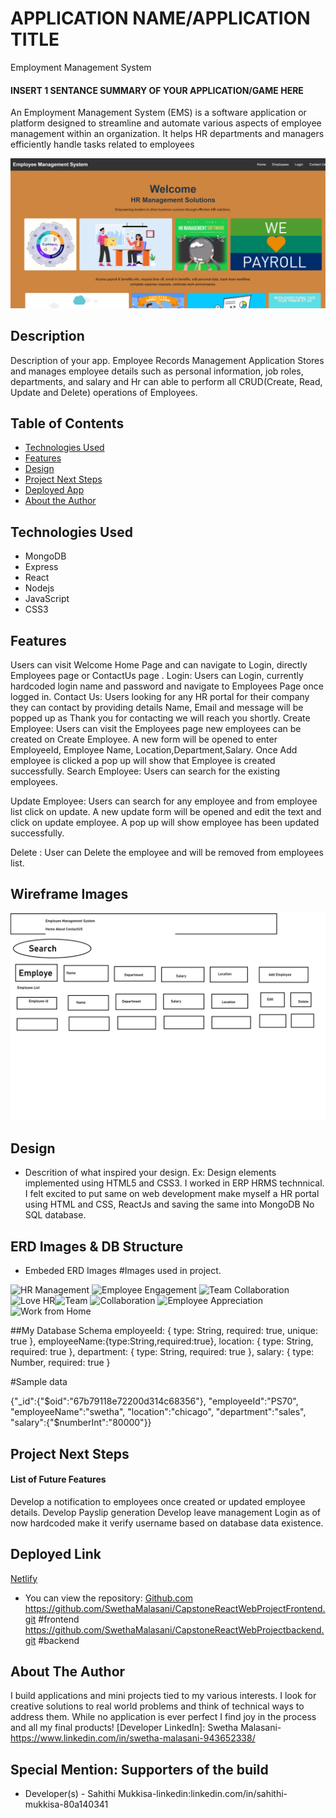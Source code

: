 # APPLICATION NAME/APPLICATION TITLE

Employment Management System

#### INSERT 1 SENTANCE SUMMARY OF YOUR APPLICATION/GAME HERE

An Employment Management System (EMS) is a software application or platform designed to 
streamline and automate various aspects of employee management within an organization. 
It helps HR departments and managers efficiently handle tasks related to employees


<img src="./src/images/Hrprojectimage.JPG" alt="HR Management Home Screen"/>


## Description
Description of your app. 
Employee Records Management Application Stores and manages employee details such as
personal information, job roles, departments, and salary and Hr can able to perform all
CRUD(Create, Read, Update and Delete) operations of Employees.

## Table of Contents
* [Technologies Used](#technologiesused)
* [Features](#features)
* [Design](#design)
* [Project Next Steps](#nextsteps)
* [Deployed App](#deployment)
* [About the Author](#author)

## <a name="technologiesused"></a>Technologies Used
* MongoDB
* Express
* React
* Nodejs
* JavaScript
* CSS3


## Features
Users can visit Welcome Home Page and can navigate to Login, directly Employees page or ContactUs page .
Login:            Users can Login, currently hardcoded login name and password and navigate to Employees Page once logged in.
Contact Us:       Users looking for any HR portal for their company they can contact by providing details Name, Email and message
                  will be popped up as Thank you for contacting we will reach you shortly.
Create Employee:  Users can visit the Employees page new employees can be created on Create Employee. 
                  A new form will be opened to enter EmployeeId, Employee Name, Location,Department,Salary.
  				  Once Add employee is clicked a pop up will show that Employee is created successfully.
Search Employee:  Users can search for the existing employees.

Update Employee:  Users can search for any employee and from employee list click on update. A new update form will be opened and edit the text and click on update employee.
                  A pop up will show employee has been updated successfully.
				  
Delete         : User can Delete the employee and will be removed from employees list.
				  



## Wireframe Images
<img src="./src/images/employeewireframe.png" alt="HR Management Home Screen"/>






## <a name="design"></a>Design
* Descrition of what inspired your design. Ex: Design elements implemented using HTML5 and CSS3. 
I worked in ERP HRMS technnical. I felt excited to put same on web development make myself a 
HR portal using HTML and CSS, ReactJs and saving the same into MongoDB No SQL database.

## ERD Images & DB Structure
* Embeded ERD Images
#Images used in project.
 <img src="https://primepay.com/wp-content/uploads/Growing-Wheel-PP-10.25.24.gif" alt="HR Management" />
 <img src="https://cdnl.iconscout.com/lottie/premium/thumb/human-resources-department-animation-download-in-lottie-json-gif-static-svg-file-formats--candidate-pack-business-animations-9665233.gif" alt="Employee Engagement" />
 <img src="https://nextuae.com/wp-content/uploads/2023/12/HR-GIF.gif" alt="Team Collaboration" />
 <img src="https://media4.giphy.com/media/daUvAd1osc2QH7111b/giphy.gif" alt="Love HR" /><img src="https://www.hrcloud.com/hubfs/blog-post%20%231%28%20workmates%20campaign%29.gif" alt="Team" />
 <img src="https://media2.giphy.com/media/IhWIPeLT9UtAG1Uf4U/200w.gif" alt="Collaboration" />
 <img src="https://media1.giphy.com/media/3o84Ue0j5fFc8FRSIo/200w.gif" alt="Employee Appreciation" />
 <img src="https://media2.giphy.com/media/zLkaYkhl4WTF4cbErF/200w.gif" alt="Work from Home" />
 
 ##My Database Schema
 employeeId: { type: String, required: true, unique: true },
  employeeName:{type:String,required:true},
  location: { type: String, required: true },
  department: { type: String, required: true },
  salary: { type: Number, required: true }
  
  #Sample data
  
{"_id":{"$oid":"67b79118e72200d314c68356"},
"employeeId":"PS70",
"employeeName":"swetha",
"location":"chicago",
"department":"sales",
"salary":{"$numberInt":"80000"}}

## <a name="nextsteps"></a>Project Next Steps
#### List of Future Features
Develop a notification to employees once created or updated employee details.
Develop Payslip generation
Develop leave management
Login as of now hardcoded make it verify username based on database data existence.

## <a name="deployment"></a>Deployed Link
[Netlify]([https://wonderful-brahmagupta-6a75d3.netlify.com](https://connect4pc.netlify.app/))

* You can view the repository:
[Github.com](https://github.com/Gr8ness21/Connect-4)
https://github.com/SwethaMalasani/CapstoneReactWebProjectFrontend.git #frontend
https://github.com/SwethaMalasani/CapstoneReactWebProjectbackend.git  #backend


## <a name="author"></a>About The Author
I build applications and mini projects tied to my various interests. 
I look for creative solutions to real world problems and think of technical ways to address them.
 While no application is ever perfect I find joy in the process and all my final products!
[Developer LinkedIn]: Swetha Malasani- https://www.linkedin.com/in/swetha-malasani-943652338/

## Special Mention: Supporters of the build
* Developer(s) - Sahithi Mukkisa-linkedin:linkedin.com/in/sahithi-mukkisa-80a140341










